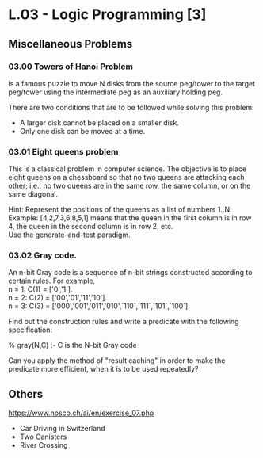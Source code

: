 
# L.03 - Logic Programming [3]

## Miscellaneous Problems

### 03.00 Towers of Hanoi Problem
is a famous puzzle to move N disks from the source peg/tower to the target peg/tower using the intermediate peg as an auxiliary holding peg. 
  
There are two conditions that are to be followed while solving this problem:  

- A larger disk cannot be placed on a smaller disk.
- Only one disk can be moved at a time.

### 03.01 Eight queens problem
This is a classical problem in computer science. 
The objective is to place eight queens on a chessboard so that no two queens are attacking each other; i.e., no two queens are in the same row, the same column, or on the same diagonal.
  
Hint: Represent the positions of the queens as a list of numbers 1..N.   
Example: [4,2,7,3,6,8,5,1] means that the queen in the first column is in row 4, the queen in the second column is in row 2, etc.   
Use the generate-and-test paradigm.  


### 03.02 Gray code.
An n-bit Gray code is a sequence of n-bit strings constructed according to certain rules. For example,  
n = 1: C(1) = ['0','1'].  
n = 2: C(2) = ['00','01','11','10'].  
n = 3: C(3) = ['000','001','011','010',´110´,´111´,´101´,´100´].  

Find out the construction rules and write a predicate with the following specification:  

% gray(N,C) :- C is the N-bit Gray code  

Can you apply the method of "result caching" in order to make the predicate more efficient, when it is to be used repeatedly?    


## Others

https://www.nosco.ch/ai/en/exercise_07.php   
-  Car Driving in Switzerland
- Two Canisters
- River Crossing


